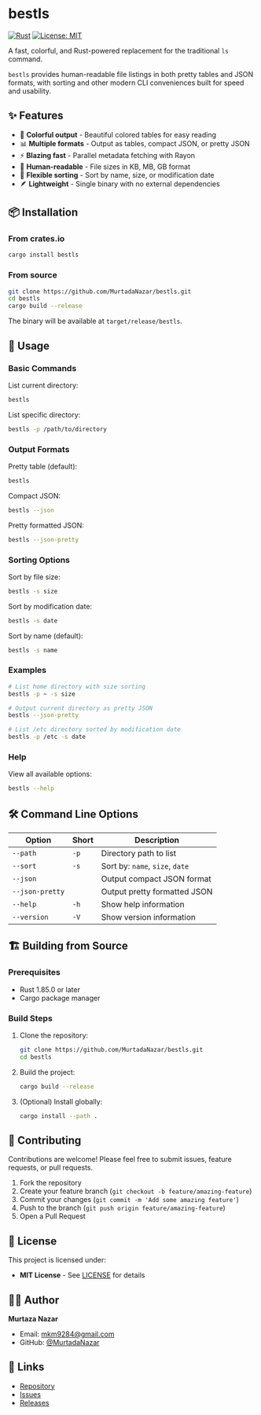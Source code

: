 # bestls

[![Rust](https://img.shields.io/badge/rust-1.70+-orange.svg)](https://www.rust-lang.org/)
[![License: MIT](https://img.shields.io/badge/License-MIT-yellow.svg)](LICENSE-MIT)

A fast, colorful, and Rust-powered replacement for the traditional `ls` command.

`bestls` provides human-readable file listings in both pretty tables and JSON formats, with sorting and other modern CLI conveniences built for speed and usability.

## ✨ Features

- 🎨 **Colorful output** - Beautiful colored tables for easy reading
- 📊 **Multiple formats** - Output as tables, compact JSON, or pretty JSON
- ⚡ **Blazing fast** - Parallel metadata fetching with Rayon
- 📏 **Human-readable** - File sizes in KB, MB, GB format
- 🔧 **Flexible sorting** - Sort by name, size, or modification date
- 🪶 **Lightweight** - Single binary with no external dependencies

## 📦 Installation

### From crates.io

```bash
cargo install bestls
```

### From source

```bash
git clone https://github.com/MurtadaNazar/bestls.git
cd bestls
cargo build --release
```

The binary will be available at `target/release/bestls`.

## 🚀 Usage

### Basic Commands

List current directory:

```bash
bestls
```

List specific directory:

```bash
bestls -p /path/to/directory
```

### Output Formats

Pretty table (default):

```bash
bestls
```

Compact JSON:

```bash
bestls --json
```

Pretty formatted JSON:

```bash
bestls --json-pretty
```

### Sorting Options

Sort by file size:

```bash
bestls -s size
```

Sort by modification date:

```bash
bestls -s date
```

Sort by name (default):

```bash
bestls -s name
```

### Examples

```bash
# List home directory with size sorting
bestls -p ~ -s size

# Output current directory as pretty JSON
bestls --json-pretty

# List /etc directory sorted by modification date
bestls -p /etc -s date
```

### Help

View all available options:

```bash
bestls --help
```

## 🛠️ Command Line Options

| Option          | Short | Description                     |
| --------------- | ----- | ------------------------------- |
| `--path`        | `-p`  | Directory path to list          |
| `--sort`        | `-s`  | Sort by: `name`, `size`, `date` |
| `--json`        |       | Output compact JSON format      |
| `--json-pretty` |       | Output pretty formatted JSON    |
| `--help`        | `-h`  | Show help information           |
| `--version`     | `-V`  | Show version information        |

## 🏗️ Building from Source

### Prerequisites

- Rust 1.85.0 or later
- Cargo package manager

### Build Steps

1. Clone the repository:

   ```bash
   git clone https://github.com/MurtadaNazar/bestls.git
   cd bestls
   ```

2. Build the project:

   ```bash
   cargo build --release
   ```

3. (Optional) Install globally:
   ```bash
   cargo install --path .
   ```

## 🤝 Contributing

Contributions are welcome! Please feel free to submit issues, feature requests, or pull requests.

1. Fork the repository
2. Create your feature branch (`git checkout -b feature/amazing-feature`)
3. Commit your changes (`git commit -m 'Add some amazing feature'`)
4. Push to the branch (`git push origin feature/amazing-feature`)
5. Open a Pull Request

## 📄 License

This project is licensed under:

- **MIT License** - See [LICENSE](LICENSE) for details

## 👨‍💻 Author

**Murtaza Nazar**

- Email: [mkm9284@gmail.com](mailto:mkm9284@gmail.com)
- GitHub: [@MurtadaNazar](https://github.com/MurtadaNazar)

## 🔗 Links

- [Repository](https://github.com/MurtadaNazar/bestls)
- [Issues](https://github.com/MurtadaNazar/bestls/issues)
- [Releases](https://github.com/MurtadaNazar/bestls/releases)

